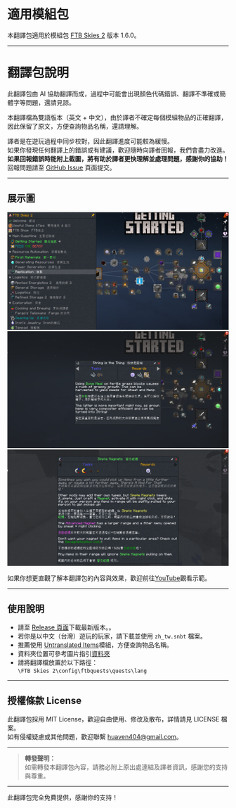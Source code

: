 # 適用模組包

本翻譯包適用於模組包 [FTB Skies 2](https://www.curseforge.com/minecraft/modpacks/ftb-skies-2) 版本 1.6.0。

---

# 翻譯包說明

此翻譯包由 AI 協助翻譯而成，過程中可能會出現顏色代碼錯誤、翻譯不準確或簡體字等問題，還請見諒。

本翻譯檔為雙語版本（英文 + 中文），由於譯者不確定每個模組物品的正確翻譯，因此保留了原文，方便查詢物品名稱，還請理解。

譯者是在遊玩過程中同步校對，因此翻譯進度可能較為緩慢。  
如果你發現任何翻譯上的錯誤或有建議，歡迎隨時向譯者回報，我們會盡力改進。  
**如果回報錯誤時能附上截圖，將有助於譯者更快理解並處理問題，感謝你的協助！**  
回報問題請至 [GitHub Issue](https://github.com/huaven404/FTB_Skies2_QuestTranslation/issues/new) 頁面提交。

---

## 展示圖

![展示圖1](images/main.png)
![展示圖2](images/sub1.png)
![展示圖3](images/sub2.png)

如果你想更直觀了解本翻譯包的內容與效果，歡迎前往[YouTube](https://www.youtube.com/playlist?list=PLzKUwhCZmW2yl7bNz6pkolM33QRgnoXHh)觀看示範。

---

## 使用說明

- 請至 [Release 頁面](https://github.com/huaven404/FTB_Skies2_QuestTranslation/releases)下載最新版本。。  
- 若你是以中文（台灣）遊玩的玩家，請下載並使用 `zh_tw.snbt` 檔案。  
- 推薦使用 [Untranslated Items](https://www.curseforge.com/minecraft/mc-mods/untranslated-items)模組，方便查詢物品名稱。  
- 資料夾位置可參考圖片指引[資料夾](images/Folder.png)
- 請將翻譯檔放置於以下路徑：  
  `\FTB Skies 2\config\ftbquests\quests\lang`

---

## 授權條款 License

此翻譯包採用 MIT License，歡迎自由使用、修改及散布，詳情請見 LICENSE 檔案。  
如有侵權疑慮或其他問題，歡迎聯繫 huaven404@gmail.com。

---

> **轉發聲明：**  
> 如需轉發本翻譯包內容，請務必附上原出處連結及譯者資訊，感謝您的支持與尊重。

---

此翻譯包完全免費提供，感謝你的支持！
